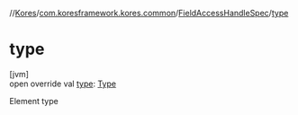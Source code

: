 //[Kores](../../../index.md)/[com.koresframework.kores.common](../index.md)/[FieldAccessHandleSpec](index.md)/[type](type.md)

# type

[jvm]\
open override val [type](type.md): [Type](https://docs.oracle.com/javase/8/docs/api/java/lang/reflect/Type.html)

Element type
